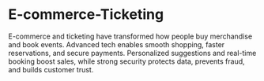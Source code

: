 # E-commerce-Ticketing
E-commerce and ticketing have transformed how people buy merchandise and book events. Advanced tech enables smooth shopping, faster reservations, and secure payments. Personalized suggestions and real-time booking boost sales, while strong security protects data, prevents fraud, and builds customer trust.
